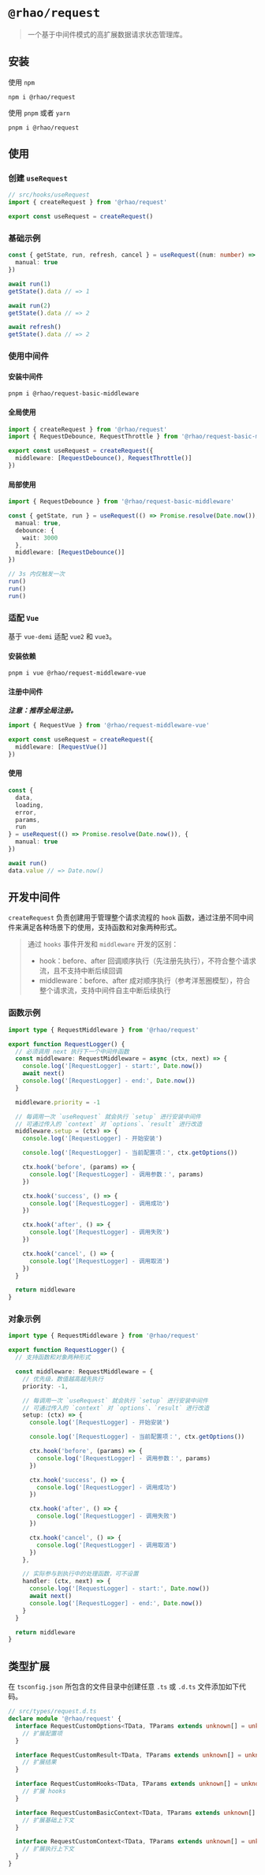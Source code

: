 # `@rhao/request`

> 一个基于中间件模式的高扩展数据请求状态管理库。

## 安装

使用 `npm`

```shell
npm i @rhao/request
```

使用 `pnpm` 或者 `yarn`

```shell
pnpm i @rhao/request
```

## 使用

### 创建 `useRequest`

```ts
// src/hooks/useRequest
import { createRequest } from '@rhao/request'

export const useRequest = createRequest()
```

### 基础示例

```ts
const { getState, run, refresh, cancel } = useRequest((num: number) => Promise.resolve(num), {
  manual: true
})

await run(1)
getState().data // => 1

await run(2)
getState().data // => 2

await refresh()
getState().data // => 2
```

### 使用中间件

#### 安装中间件

```shell
pnpm i @rhao/request-basic-middleware
```

#### 全局使用

```ts
import { createRequest } from '@rhao/request'
import { RequestDebounce, RequestThrottle } from '@rhao/request-basic-middleware'

export const useRequest = createRequest({
  middleware: [RequestDebounce(), RequestThrottle()]
})
```

#### 局部使用

```ts
import { RequestDebounce } from '@rhao/request-basic-middleware'

const { getState, run } = useRequest(() => Promise.resolve(Date.now()), {
  manual: true,
  debounce: {
    wait: 3000
  },
  middleware: [RequestDebounce()]
})

// 3s 内仅触发一次
run()
run()
run()
```

### 适配 `Vue`

基于 `vue-demi` 适配 `vue2` 和 `vue3`。

#### 安装依赖

```shell
pnpm i vue @rhao/request-middleware-vue
```

#### 注册中间件

***注意：推荐全局注册。***

```ts
import { RequestVue } from '@rhao/request-middleware-vue'

export const useRequest = createRequest({
  middleware: [RequestVue()]
})
```

#### 使用

```ts
const {
  data,
  loading,
  error,
  params,
  run
} = useRequest(() => Promise.resolve(Date.now()), {
  manual: true
})

await run()
data.value // => Date.now()
```

## 开发中间件

`createRequest` 负责创建用于管理整个请求流程的 `hook` 函数，通过注册不同中间件来满足各种场景下的使用，支持函数和对象两种形式。

> 通过 `hooks` 事件开发和 `middleware` 开发的区别：
>  - hook：before、after 回调顺序执行（先注册先执行），不符合整个请求流，且不支持中断后续回调
>  - middleware：before、after 成对顺序执行（参考洋葱圈模型），符合整个请求流，支持中间件自主中断后续执行


### 函数示例

```ts
import type { RequestMiddleware } from '@rhao/request'

export function RequestLogger() {
  // 必须调用 next 执行下一个中间件函数
  const middleware: RequestMiddleware = async (ctx, next) => {
    console.log('[RequestLogger] - start:', Date.now())
    await next()
    console.log('[RequestLogger] - end:', Date.now())
  }

  middleware.priority = -1

  // 每调用一次 `useRequest` 就会执行 `setup` 进行安装中间件
  // 可通过传入的 `context` 对 `options`、`result` 进行改造
  middleware.setup = (ctx) => {
    console.log('[RequestLogger] - 开始安装')

    console.log('[RequestLogger] - 当前配置项：', ctx.getOptions())

    ctx.hook('before', (params) => {
      console.log('[RequestLogger] - 调用参数：', params)
    })

    ctx.hook('success', () => {
      console.log('[RequestLogger] - 调用成功')
    })

    ctx.hook('after', () => {
      console.log('[RequestLogger] - 调用失败')
    })

    ctx.hook('cancel', () => {
      console.log('[RequestLogger] - 调用取消')
    })
  }

  return middleware
}
```

### 对象示例

```ts
import type { RequestMiddleware } from '@rhao/request'

export function RequestLogger() {
  // 支持函数和对象两种形式

  const middleware: RequestMiddleware = {
    // 优先级，数值越高越先执行
    priority: -1,

    // 每调用一次 `useRequest` 就会执行 `setup` 进行安装中间件
    // 可通过传入的 `context` 对 `options`、`result` 进行改造
    setup: (ctx) => {
      console.log('[RequestLogger] - 开始安装')

      console.log('[RequestLogger] - 当前配置项：', ctx.getOptions())

      ctx.hook('before', (params) => {
        console.log('[RequestLogger] - 调用参数：', params)
      })

      ctx.hook('success', () => {
        console.log('[RequestLogger] - 调用成功')
      })

      ctx.hook('after', () => {
        console.log('[RequestLogger] - 调用失败')
      })

      ctx.hook('cancel', () => {
        console.log('[RequestLogger] - 调用取消')
      })
    },

    // 实际参与到执行中的处理函数，可不设置
    handler: (ctx, next) => {
      console.log('[RequestLogger] - start:', Date.now())
      await next()
      console.log('[RequestLogger] - end:', Date.now())
    }
  }

  return middleware
}
```

## 类型扩展

在 `tsconfig.json` 所包含的文件目录中创建任意 `.ts` 或 `.d.ts` 文件添加如下代码。

```ts
// src/types/request.d.ts
declare module '@rhao/request' {
  interface RequestCustomOptions<TData, TParams extends unknown[] = unknown[]> {
    // 扩展配置项
  }

  interface RequestCustomResult<TData, TParams extends unknown[] = unknown[]> {
    // 扩展结果
  }

  interface RequestCustomHooks<TData, TParams extends unknown[] = unknown[]> {
    // 扩展 hooks
  }

  interface RequestCustomBasicContext<TData, TParams extends unknown[] = unknown[]> {
    // 扩展基础上下文
  }

  interface RequestCustomContext<TData, TParams extends unknown[] = unknown[]> {
    // 扩展执行上下文
  }
}
```